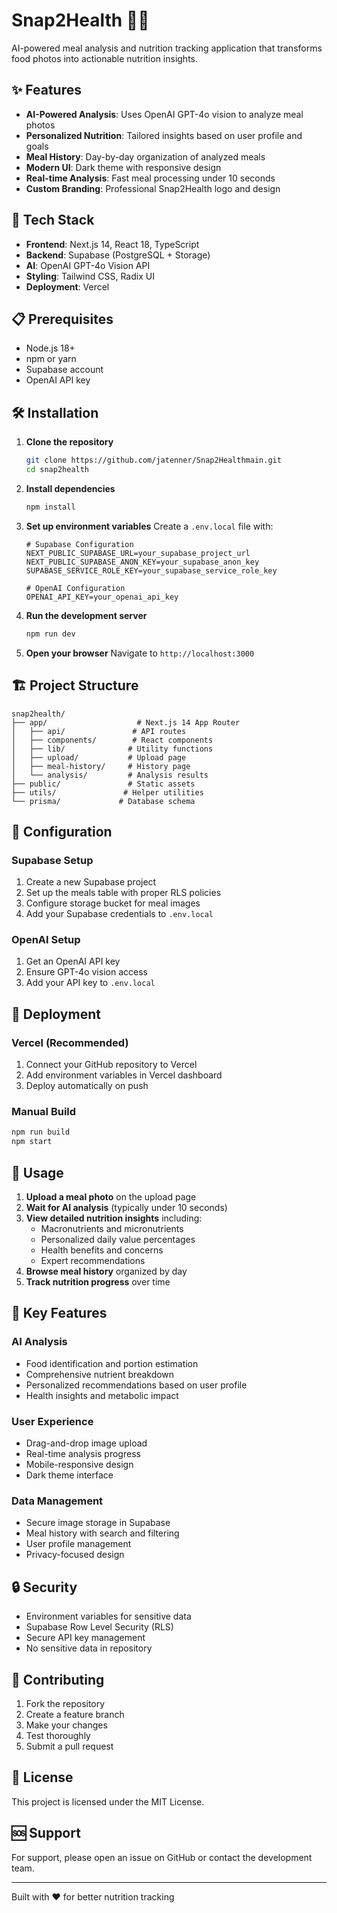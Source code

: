 # Snap2Health 🍎📸

AI-powered meal analysis and nutrition tracking application that transforms food photos into actionable nutrition insights.

## ✨ Features

- **AI-Powered Analysis**: Uses OpenAI GPT-4o vision to analyze meal photos
- **Personalized Nutrition**: Tailored insights based on user profile and goals
- **Meal History**: Day-by-day organization of analyzed meals
- **Modern UI**: Dark theme with responsive design
- **Real-time Analysis**: Fast meal processing under 10 seconds
- **Custom Branding**: Professional Snap2Health logo and design

## 🚀 Tech Stack

- **Frontend**: Next.js 14, React 18, TypeScript
- **Backend**: Supabase (PostgreSQL + Storage)
- **AI**: OpenAI GPT-4o Vision API
- **Styling**: Tailwind CSS, Radix UI
- **Deployment**: Vercel

## 📋 Prerequisites

- Node.js 18+ 
- npm or yarn
- Supabase account
- OpenAI API key

## 🛠️ Installation

1. **Clone the repository**
   ```bash
   git clone https://github.com/jatenner/Snap2Healthmain.git
   cd snap2health
   ```

2. **Install dependencies**
   ```bash
   npm install
   ```

3. **Set up environment variables**
   Create a `.env.local` file with:
   ```env
   # Supabase Configuration
   NEXT_PUBLIC_SUPABASE_URL=your_supabase_project_url
   NEXT_PUBLIC_SUPABASE_ANON_KEY=your_supabase_anon_key
   SUPABASE_SERVICE_ROLE_KEY=your_supabase_service_role_key

   # OpenAI Configuration
   OPENAI_API_KEY=your_openai_api_key
   ```

4. **Run the development server**
   ```bash
   npm run dev
   ```

5. **Open your browser**
   Navigate to `http://localhost:3000`

## 🏗️ Project Structure

```
snap2health/
├── app/                    # Next.js 14 App Router
│   ├── api/               # API routes
│   ├── components/        # React components
│   ├── lib/              # Utility functions
│   ├── upload/           # Upload page
│   ├── meal-history/     # History page
│   └── analysis/         # Analysis results
├── public/               # Static assets
├── utils/               # Helper utilities
└── prisma/             # Database schema
```

## 🔧 Configuration

### Supabase Setup
1. Create a new Supabase project
2. Set up the meals table with proper RLS policies
3. Configure storage bucket for meal images
4. Add your Supabase credentials to `.env.local`

### OpenAI Setup
1. Get an OpenAI API key
2. Ensure GPT-4o vision access
3. Add your API key to `.env.local`

## 🚀 Deployment

### Vercel (Recommended)
1. Connect your GitHub repository to Vercel
2. Add environment variables in Vercel dashboard
3. Deploy automatically on push

### Manual Build
```bash
npm run build
npm start
```

## 📱 Usage

1. **Upload a meal photo** on the upload page
2. **Wait for AI analysis** (typically under 10 seconds)
3. **View detailed nutrition insights** including:
   - Macronutrients and micronutrients
   - Personalized daily value percentages
   - Health benefits and concerns
   - Expert recommendations
4. **Browse meal history** organized by day
5. **Track nutrition progress** over time

## 🎯 Key Features

### AI Analysis
- Food identification and portion estimation
- Comprehensive nutrient breakdown
- Personalized recommendations based on user profile
- Health insights and metabolic impact

### User Experience
- Drag-and-drop image upload
- Real-time analysis progress
- Mobile-responsive design
- Dark theme interface

### Data Management
- Secure image storage in Supabase
- Meal history with search and filtering
- User profile management
- Privacy-focused design

## 🔒 Security

- Environment variables for sensitive data
- Supabase Row Level Security (RLS)
- Secure API key management
- No sensitive data in repository

## 🤝 Contributing

1. Fork the repository
2. Create a feature branch
3. Make your changes
4. Test thoroughly
5. Submit a pull request

## 📄 License

This project is licensed under the MIT License.

## 🆘 Support

For support, please open an issue on GitHub or contact the development team.

---

Built with ❤️ for better nutrition tracking

<!-- Trigger deployment - all module resolution issues fixed --> 